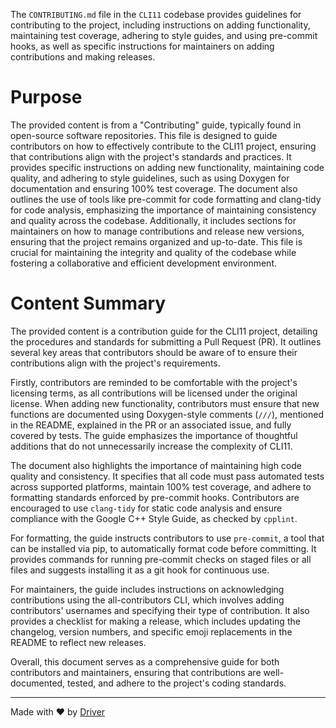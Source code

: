 <!--------------------------------------------------------------------------------->
<!-- IMPORTANT: This file is auto-generated by Driver (https://driver.ai). -------->
<!-- Manual edits may be overwritten on future commits. --------------------------->
<!--------------------------------------------------------------------------------->

The `CONTRIBUTING.md` file in the `CLI11` codebase provides guidelines for contributing to the project, including instructions on adding functionality, maintaining test coverage, adhering to style guides, and using pre-commit hooks, as well as specific instructions for maintainers on adding contributions and making releases.

# Purpose
The provided content is from a "Contributing" guide, typically found in open-source software repositories. This file is designed to guide contributors on how to effectively contribute to the CLI11 project, ensuring that contributions align with the project's standards and practices. It provides specific instructions on adding new functionality, maintaining code quality, and adhering to style guidelines, such as using Doxygen for documentation and ensuring 100% test coverage. The document also outlines the use of tools like pre-commit for code formatting and clang-tidy for code analysis, emphasizing the importance of maintaining consistency and quality across the codebase. Additionally, it includes sections for maintainers on how to manage contributions and release new versions, ensuring that the project remains organized and up-to-date. This file is crucial for maintaining the integrity and quality of the codebase while fostering a collaborative and efficient development environment.
# Content Summary
The provided content is a contribution guide for the CLI11 project, detailing the procedures and standards for submitting a Pull Request (PR). It outlines several key areas that contributors should be aware of to ensure their contributions align with the project's requirements.

Firstly, contributors are reminded to be comfortable with the project's licensing terms, as all contributions will be licensed under the original license. When adding new functionality, contributors must ensure that new functions are documented using Doxygen-style comments (`///`), mentioned in the README, explained in the PR or an associated issue, and fully covered by tests. The guide emphasizes the importance of thoughtful additions that do not unnecessarily increase the complexity of CLI11.

The document also highlights the importance of maintaining high code quality and consistency. It specifies that all code must pass automated tests across supported platforms, maintain 100% test coverage, and adhere to formatting standards enforced by pre-commit hooks. Contributors are encouraged to use `clang-tidy` for static code analysis and ensure compliance with the Google C++ Style Guide, as checked by `cpplint`.

For formatting, the guide instructs contributors to use `pre-commit`, a tool that can be installed via pip, to automatically format code before committing. It provides commands for running pre-commit checks on staged files or all files and suggests installing it as a git hook for continuous use.

For maintainers, the guide includes instructions on acknowledging contributions using the all-contributors CLI, which involves adding contributors' usernames and specifying their type of contribution. It also provides a checklist for making a release, which includes updating the changelog, version numbers, and specific emoji replacements in the README to reflect new releases.

Overall, this document serves as a comprehensive guide for both contributors and maintainers, ensuring that contributions are well-documented, tested, and adhere to the project's coding standards.

---
Made with ❤️ by [Driver](https://www.driver.ai/)